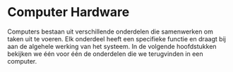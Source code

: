 # Computer Hardware

Computers bestaan uit verschillende onderdelen die samenwerken om taken uit te voeren. Elk onderdeel heeft een specifieke functie en draagt bij aan de algehele werking van het systeem. In de volgende hoofdstukken bekijken we één voor één de onderdelen die we terugvinden in een computer.